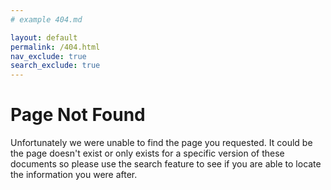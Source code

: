 ```yaml
---
# example 404.md

layout: default
permalink: /404.html
nav_exclude: true
search_exclude: true
---
```


# Page Not Found

Unfortunately we were unable to find the page you requested. It could be the page doesn't exist or only exists for a specific version of these documents so please use the search feature to see if you are able to locate the information you were after.
